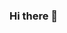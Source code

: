 ### Hi there 👋
![[](./gif/ae6973a3-5981-44ff-81ad-9ad5a54630db.gif)](https://www.youtube.com/watch?v=dQw4w9WgXcQ)



<!--
**emilytin0206/emilytin0206** is a ✨ _special_ ✨ repository because its `README.md` (this file) appears on your GitHub profile.

Here are some ideas to get you started:

- 🔭 I’m currently working on ...
- 🌱 I’m currently learning ...
- 👯 I’m looking to collaborate on ...
- 🤔 I’m looking for help with ...
- 💬 Ask me about ...
- 📫 How to reach me: ...
- 😄 Pronouns: ...
- ⚡ Fun fact: ...
-->
